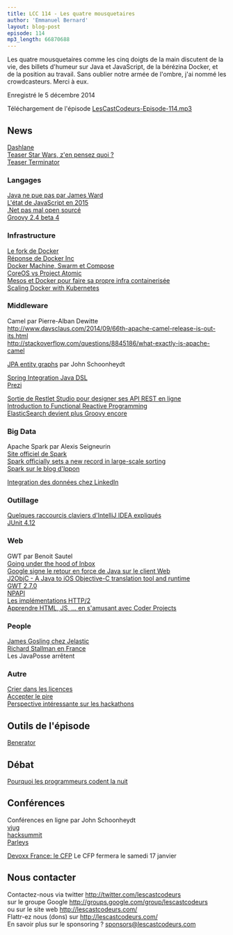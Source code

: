 ```yaml
---
title: LCC 114 - Les quatre mousquetaires
author: 'Emmanuel Bernard'
layout: blog-post
episode: 114
mp3_length: 66870688
---
```

Les quatre mousquetaires comme les cinq doigts de la main discutent de la vie, des billets d'humeur sur Java et JavaScript,
de la bérézina Docker, et de la position au travail.
Sans oublier notre armée de l'ombre, j'ai nommé les crowdcasteurs. Merci à eux.

Enregistré le 5 décembre 2014

Téléchargement de l'épisode [LesCastCodeurs-Episode-114.mp3](http://traffic.libsyn.com/lescastcodeurs/LesCastCodeurs-Episode-114.mp3)  

## News

[Dashlane](https://www.dashlane.com)  
[Teaser Star Wars, z'en pensez quoi ?](http://trailers.apple.com/trailers/lucasfilm/starwarstheforceawakens/)  
[Teaser Terminator](http://www.allocine.fr/article/fichearticle_gen_carticle=18638522.html)  

### Langages

[Java ne pue pas par James Ward](http://www.jamesward.com/2014/12/03/java-doesnt-suck-youre-just-using-it-wrong)  
[L'état de JavaScript en 2015](http://www.breck-mckye.com/blog/2014/12/the-state-of-javascript-in-2015/)  
[.Net pas mal open sourcé](http://www.nextinpact.com/news/90895-microsoft-ouvre-net-a-open-source-et-propose-visual-studio-2013-gratuit.htm)  
[Groovy 2.4 beta 4](http://glaforge.appspot.com/article/groovy-2-4-0-beta-4)  

### Infrastructure

[Le fork de Docker](https://coreos.com/blog/rocket/)  
[Réponse de Docker Inc](https://blog.docker.com/2014/12/initial-thoughts-on-the-rocket-announcement/)  
[Docker Machine, Swarm et Compose](http://blog.docker.com/2014/12/announcing-docker-machine-swarm-and-compose-for-orchestrating-distributed-apps/)  
[CoreOS vs Project Atomic](https://major.io/2014/05/13/coreos-vs-project-atomic-a-review/)  
[Mesos et Docker pour faire sa propre infra containerisée](https://www.voxxed.com/blog/2014/12/mesos-docker-tutorial-how-to-build-your-own-framework/)  
[Scaling Docker with Kubernetes](http://www.infoq.com/articles/scaling-docker-with-kubernetes)  

### Middleware

Camel par Pierre-Alban Dewitte  
<http://www.davsclaus.com/2014/09/66th-apache-camel-release-is-out-its.html>  
<http://stackoverflow.com/questions/8845186/what-exactly-is-apache-camel>  

[JPA entity graphs](http://www.radcortez.com/jpa-entity-graphs/) par John Schoonheydt  

[Spring Integration Java DSL](http://spring.io/blog/2014/11/24/spring-integration-java-dsl-1-0-ga-released)  
[Prezi](http://prezi.com)  

[Sortie de Restlet Studio pour designer ses API REST en ligne](http://restlet.com/products/restlet-studio/)  
[Introduction to Functional Reactive Programming](https://gist.github.com/staltz/868e7e9bc2a7b8c1f754)  
[ElasticSearch devient plus Groovy encore](http://www.elasticsearch.org/blog/making-elasticsearch-groovy-er/)  

### Big Data

Apache Spark par Alexis Seigneurin  
[Site officiel de Spark](http://spark.apache.org/)  
[Spark officially sets a new record in large-scale sorting](https://databricks.com/blog/2014/11/05/spark-officially-sets-a-new-record-in-large-scale-sorting.html)  
[Spark sur le blog d'Ippon](http://blog.ippon.fr/tag/apache-spark/)  

[Integration des données chez LinkedIn](http://engineering.linkedin.com/data-ingestion/gobblin-big-data-ease)  

### Outillage

[Quelques raccourcis claviers d'IntelliJ IDEA expliqués](https://medium.com/@andrey_cheptsov/top-20-navigation-features-in-intellij-idea-ed8c17075880)  
[JUnit 4.12](https://github.com/junit-team/junit/blob/master/doc/ReleaseNotes4.12.md)  

### Web

GWT par Benoit Sautel  
[Going under the hood of Inbox](http://gmailblog.blogspot.fr/2014/11/going-under-hood-of-inbox.html)  
[Google signe le retour en force de Java sur le client Web](http://dngconsulting.tumblr.com/post/103202075208/google-signe-le-retour-en-force-de-java-sur-le)  
[J2ObjC - A Java to iOS Objective-C translation tool and runtime](http://j2objc.org/)  
[GWT 2.7.0](http://www.gwtproject.org/release-notes.html#Release_Notes_2_7_0)  
[NPAPI](http://en.wikipedia.org/wiki/NPAPI)  
[Les implémentations HTTP/2](https://github.com/http2/http2-spec/wiki/Implementations)  
[Apprendre HTML, JS, ... en s'amusant avec Coder Projects](http://googlecreativelab.github.io/coder-projects/)   

### People

[James Gosling chez Jelastic](http://www.infoq.com/news/2014/11/Gosling-and-Souza-Join-Jelastic)  
[Richard Stallman en France](http://business.lesechos.fr/directions-numeriques/0203965181304-richard-stallman-deconseille-le-cloud-public-aux-entreprises-105681.php#xtor=RSS-24)  
Les JavaPosse arrêtent   

### Autre

[Crier dans les licences](http://lu.is/blog/2012/08/19/a-quick-note-on-conspicuous-text-also-known-as-all-caps/)  
[Accepter le pire](https://signalvnoise.com/posts/3804-accepting-the-worst)  
[Perspective intéressante sur les hackathons](http://infotrope.net/2014/11/28/why-i-dont-like-hackathons-by-alex-bayley-aged-39-12/)  

## Outils de l'épisode

[Benerator](http://databene.org/databene-benerator/)  

##  Débat

[Pourquoi les programmeurs codent la nuit](http://en.codeceo.com/why-programmers-work-at-night.html)  

##  Conférences

Conférences en ligne par John Schoonheydt  
[vjug](http://www.meetup.com/virtualJUG/)  
[hacksummit](https://hacksummit.org)  
[Parleys](https://www.parleys.com/home)  

[Devoxx France: le CFP](http://cfp.devoxx.fr)  Le CFP fermera le samedi 17 janvier

## Nous contacter

Contactez-nous via twitter <http://twitter.com/lescastcodeurs>  
sur le groupe Google <http://groups.google.com/group/lescastcodeurs>  
ou sur le site web <http://lescastcodeurs.com/>  
Flattr-ez nous (dons) sur <http://lescastcodeurs.com/>  
En savoir plus sur le sponsoring ? [sponsors@lescastcodeurs.com](mailto:sponsors@lescastcodeurs.com)
